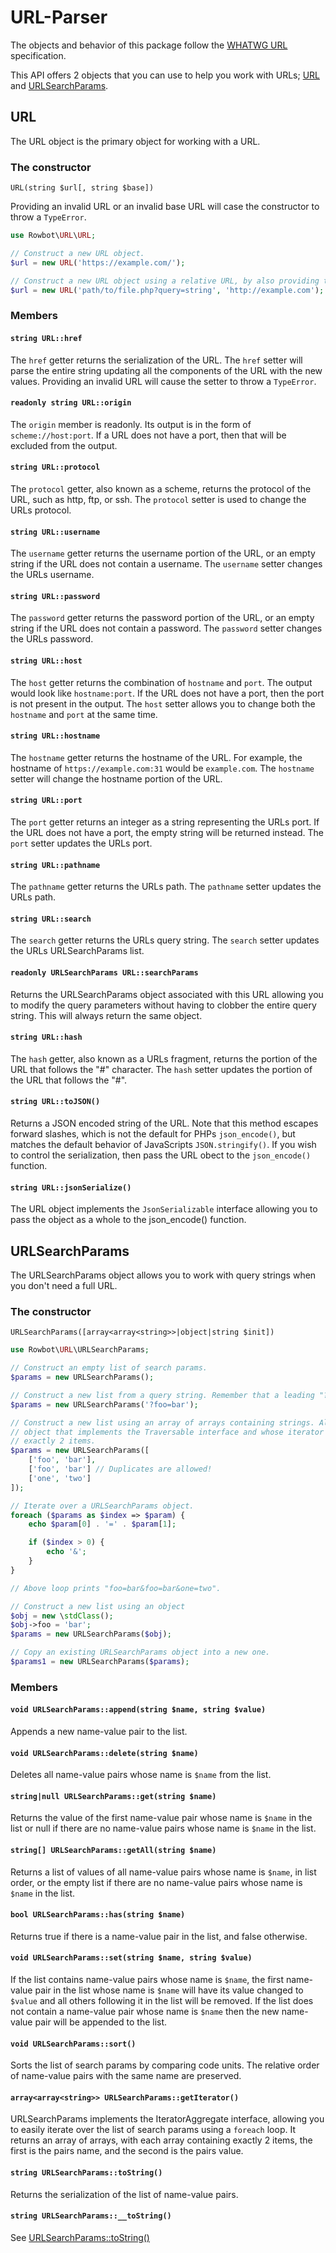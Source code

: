 # URL-Parser
The objects and behavior of this package follow the [WHATWG URL](https://url.spec.whatwg.org/) specification.

This API offers 2 objects that you can use to help you work with URLs; [URL](#url) and [URLSearchParams](#urlsearchparams).

## URL
The URL object is the primary object for working with a URL.
### The constructor
`URL(string $url[, string $base])`

Providing an invalid URL or an invalid base URL will case the constructor to throw a `TypeError`.

```php
use Rowbot\URL\URL;

// Construct a new URL object.
$url = new URL('https://example.com/');

// Construct a new URL object using a relative URL, by also providing the constructor with the base URL.
$url = new URL('path/to/file.php?query=string', 'http://example.com');
```
### Members
#### `string URL::href `
The `href` getter returns the serialization of the URL.  The `href` setter will parse the entire string
updating all the components of the URL with the new values. Providing an invalid URL will cause the
setter to throw a `TypeError`.

#### `readonly string URL::origin`
The `origin` member is readonly.  Its output is in the form of `scheme://host:port`.  If a URL does not
have a port, then that will be excluded from the output.

#### `string URL::protocol`
The `protocol` getter, also known as a scheme, returns the protocol of the URL, such as http, ftp, or ssh.
The `protocol` setter is used to change the URLs protocol.

#### `string URL::username`
The `username` getter returns the username portion of the URL, or an empty string if the URL does not contain a username. The `username` setter changes the URLs username.

#### `string URL::password`
The `password` getter returns the password portion of the URL, or an empty string if the URL does not contain a password. The `password` setter changes the URLs password.

#### `string URL::host`
The `host` getter returns the combination of `hostname` and `port`. The output would look like `hostname:port`. If the URL does not have a port, then the port is not present in the output. The `host` setter allows you to change both the `hostname` and `port` at the same time.

#### `string URL::hostname`
The `hostname` getter returns the hostname of the URL. For example, the hostname of `https://example.com:31` would be `example.com`.  The `hostname` setter will change the hostname portion of the URL.

#### `string URL::port`
The `port` getter returns an integer as a string representing the URLs port. If the URL does not have a port, the empty string will be returned instead.  The `port` setter updates the URLs port.

#### `string URL::pathname`
The `pathname` getter returns the URLs path. The `pathname` setter updates the URLs path.

#### `string URL::search`
The `search` getter returns the URLs query string. The `search` setter updates the URLs URLSearchParams list.

#### `readonly URLSearchParams URL::searchParams`
Returns the URLSearchParams object associated with this URL allowing you to modify the query parameters without having to clobber the entire query string. This will always return the same object.

#### `string URL::hash`
The `hash` getter, also known as a URLs fragment, returns the portion of the URL that follows the "#" character. The `hash` setter updates the portion of the URL that follows the "#".

#### `string URL::toJSON()`
Returns a JSON encoded string of the URL. Note that this method escapes forward slashes, which is not the default for PHPs `json_encode()`, but matches the default behavior of JavaScripts `JSON.stringify()`. If you wish to control the serialization, then pass the URL obect to the `json_encode()` function.

#### `string URL::jsonSerialize()`
The URL object implements the `JsonSerializable` interface allowing you to pass the object as a whole to the json_encode() function.

## URLSearchParams
The URLSearchParams object allows you to work with query strings when you don't need a full URL.

### The constructor
`URLSearchParams([array<array<string>>|object|string $init])`

```php
use Rowbot\URL\URLSearchParams;

// Construct an empty list of search params.
$params = new URLSearchParams();

// Construct a new list from a query string. Remember that a leading "?" will be stripped.
$params = new URLSearchParams('?foo=bar');

// Construct a new list using an array of arrays containing strings. Alternatively, you could pass an
// object that implements the Traversable interface and whose iterator returns an array containing
// exactly 2 items.
$params = new URLSearchParams([
    ['foo', 'bar'],
    ['foo', 'bar'] // Duplicates are allowed!
    ['one', 'two']
]);

// Iterate over a URLSearchParams object.
foreach ($params as $index => $param) {
    echo $param[0] . '=' . $param[1];

    if ($index > 0) {
        echo '&';
    }
}

// Above loop prints "foo=bar&foo=bar&one=two".

// Construct a new list using an object
$obj = new \stdClass();
$obj->foo = 'bar';
$params = new URLSearchParams($obj);

// Copy an existing URLSearchParams object into a new one.
$params1 = new URLSearchParams($params);
```

### Members
#### `void URLSearchParams::append(string $name, string $value)`
Appends a new name-value pair to the list.

#### `void URLSearchParams::delete(string $name)`
Deletes all name-value pairs whose name is `$name` from the list.

#### `string|null URLSearchParams::get(string $name)`
Returns the value of the first name-value pair whose name is `$name` in the list or null if there are no name-value pairs whose name is `$name` in the list.

#### `string[] URLSearchParams::getAll(string $name)`
Returns a list of values of all name-value pairs whose name is `$name`, in list order, or the empty list if there are no name-value pairs whose name is `$name` in the list.

#### `bool URLSearchParams::has(string $name)`
Returns true if there is a name-value pair in the list, and false otherwise.

#### `void URLSearchParams::set(string $name, string $value)`
If the list contains name-value pairs whose name is `$name`, the first name-value pair in the list whose name is `$name` will have its value changed to `$value` and all others following it in the list will be removed. If the list does not contain a name-value pair whose name is `$name` then the new name-value pair will be appended to the list.

#### `void URLSearchParams::sort()`
Sorts the list of search params by comparing code units. The relative order of name-value pairs with the same name are preserved.

#### `array<array<string>> URLSearchParams::getIterator()`
URLSearchParams implements the IteratorAggregate interface, allowing you to easily iterate over the list of search params using a `foreach` loop.  It returns an array of arrays, with each array containing exactly 2 items, the first is the pairs name, and the second is the pairs value.

#### `string URLSearchParams::toString()`
Returns the serialization of the list of name-value pairs.

#### `string URLSearchParams::__toString()`
See [URLSearchParams::toString()](#string-urlsearchparams-tostring)
